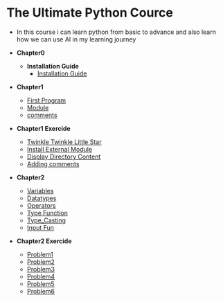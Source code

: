 # The Ultimate Python Cource
- In this course i can learn python from basic to advance and also learn how we can use AI in my learning journey

- **Chapter0**
  - **Installation Guide**
      - [Installation Guide](https://github.com/Sami606713/ultimate_python/tree/main/Chapter0)
- **Chapter1**
  - [First Program](https://github.com/Sami606713/ultimate_python/blob/main/Chapter1/first.py)
  - [Module](https://github.com/Sami606713/ultimate_python/blob/main/Chapter1/module.py)
  - [comments](https://github.com/Sami606713/ultimate_python/blob/main/Chapter1/comments.py)

- **Chapter1 Exercide**
  - [Twinkle Twinkle Little Star](https://github.com/Sami606713/ultimate_python/blob/main/Chapter1_exercise/problem1.py)
  - [Install External Module](https://github.com/Sami606713/ultimate_python/blob/main/Chapter1_exercise/problem3.py)
  - [Display Directory Content](https://github.com/Sami606713/ultimate_python/blob/main/Chapter1_exercise/problem4.py)
  - [Adding comments](https://github.com/Sami606713/ultimate_python/blob/main/Chapter1_exercise/problem5.py)

- **Chapter2**
  - [Variables](https://github.com/Sami606713/ultimate_python/blob/main/Chapter2/variable.py)
  - [Datatypes](https://github.com/Sami606713/ultimate_python/blob/main/Chapter2/datatypes.py)
  - [Operators](https://github.com/Sami606713/ultimate_python/blob/main/Chapter2/operators.py)
  - [Type Function](https://github.com/Sami606713/ultimate_python/blob/main/Chapter2/type_fun.py)
  - [Type_Casting](https://github.com/Sami606713/ultimate_python/blob/main/Chapter2/type_castin.py)
  - [Input Fun](https://github.com/Sami606713/ultimate_python/blob/main/Chapter2/input_fun.py)

-  **Chapter2 Exercide**
    - [Problem1](https://github.com/Sami606713/ultimate_python/blob/main/chapter2_exercise/problem1.py)
    - [Problem2](https://github.com/Sami606713/ultimate_python/blob/main/chapter2_exercise/problem2.py)
    - [Problem3](https://github.com/Sami606713/ultimate_python/blob/main/Chapter2_exercise/problem3.py)
    - [Problem4](https://github.com/Sami606713/ultimate_python/blob/main/Chapter2_exercise/problem4.py)
    - [Problem5](https://github.com/Sami606713/ultimate_python/blob/main/Chapter2_exercise/problem5.py)
    - [Problem6](https://github.com/Sami606713/ultimate_python/blob/main/Chapter2_exercise/problem6.py)

